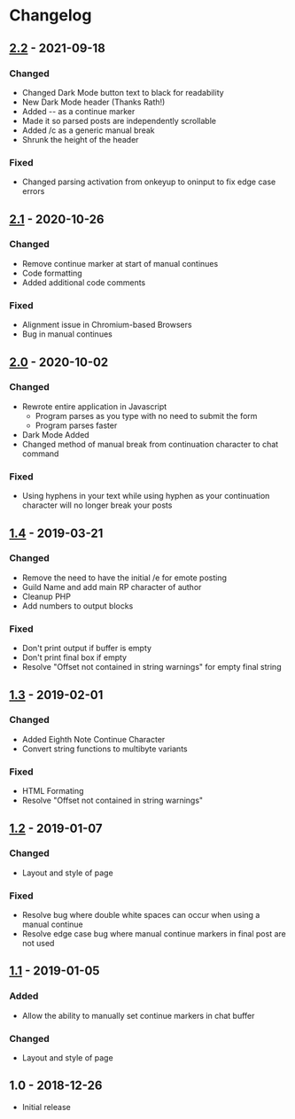 # Changelog

## [2.2] - 2021-09-18
### Changed
- Changed Dark Mode button text to black for readability
- New Dark Mode header (Thanks Rath!)
- Added -- as a continue marker
- Made it so parsed posts are independently scrollable
- Added /c as a generic manual break
- Shrunk the height of the header

### Fixed
- Changed parsing activation from onkeyup to oninput to fix edge case errors

## [2.1] - 2020-10-26
### Changed
- Remove continue marker at start of manual continues
- Code formatting
- Added additional code comments

### Fixed
- Alignment issue in Chromium-based Browsers
- Bug in manual continues

## [2.0] - 2020-10-02
### Changed
- Rewrote entire application in Javascript
  - Program parses as you type with no need to submit the form
  - Program parses faster
- Dark Mode Added
- Changed method of manual break from continuation character to chat command

### Fixed
- Using hyphens in your text while using hyphen as your continuation character will no longer break your posts

## [1.4] - 2019-03-21
### Changed
- Remove the need to have the initial /e for emote posting
- Guild Name and add main RP character of author
- Cleanup PHP
- Add numbers to output blocks

### Fixed
- Don't print output if buffer is empty
- Don't print final box if empty
- Resolve "Offset not contained in string warnings" for empty final string

## [1.3] - 2019-02-01
### Changed
- Added Eighth Note Continue Character
- Convert string functions to multibyte variants

### Fixed
- HTML Formating
- Resolve "Offset not contained in string warnings"

## [1.2] - 2019-01-07
### Changed
- Layout and style of page

### Fixed
- Resolve bug where double white spaces can occur when using a manual continue
- Resolve edge case bug where manual continue markers in final post are not used

## [1.1] - 2019-01-05
### Added
- Allow the ability to manually set continue markers in chat buffer

### Changed
- Layout and style of page

## 1.0 - 2018-12-26
- Initial release

[2.2]: https://github.com/NihlusDuskstalker/gw2chatbufferbuddy/compare/v2.1...v2.2
[2.1]: https://github.com/NihlusDuskstalker/gw2chatbufferbuddy/compare/v2.0...v2.1
[2.0]: https://github.com/NihlusDuskstalker/gw2chatbufferbuddy/compare/v1.4...v2.0
[1.4]: https://github.com/NihlusDuskstalker/gw2chatbufferbuddy/compare/v1.3...v1.4
[1.3]: https://github.com/NihlusDuskstalker/gw2chatbufferbuddy/compare/v1.2...v1.3
[1.2]: https://github.com/NihlusDuskstalker/gw2chatbufferbuddy/compare/v1.1...v1.2
[1.1]: https://github.com/NihlusDuskstalker/gw2chatbufferbuddy/compare/v1.0...v1.1

